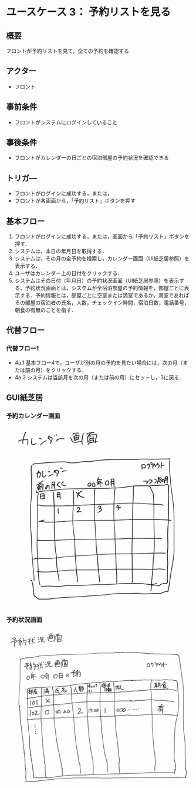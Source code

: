 # ユースケース 3： 予約リストを見る

## 概要
フロントが予約リストを見て，全ての予約を確認する

## アクター
- フロント

## 事前条件
- フロントがシステムにログインしていること

## 事後条件
- フロントがカレンダーの日ごとの宿泊部屋の予約状況を確認できる

## トリガ―
- フロントがログインに成功する，または，
- フロントが各画面から，「予約リスト」ボタンを押す

## 基本フロー
1. フロントがログインに成功する，または，画面から「予約リスト」ボタンを押す．
2. システムは，本日の年月日を取得する．
3. システムは，その月の全予約を検索し，カレンダー画面（UI紙芝居参照）を表示する．
4. ユーザはカレンダー上の日付をクリックする．
5. システムはその日付（年月日）の予約状況画面（UI紙芝居参照）を表示する．予約状況画面とは，システムが全宿泊部屋の予約情報を，部屋ごとに表示する．予約情報とは，部屋ごとに空室または満室であるか，満室であればその部屋の宿泊者の氏名，人数，チェックイン時間，宿泊日数，電話番号，朝食の有無のことを指す．

## 代替フロー
### 代替フロー1
- 4a.1  基本フロー4で，ユーザが別の月の予約を見たい場合には，次の月（または前の月）をクリックする．
- 4a.2  システムは当該月を次の月（または前の月）にセットし，3に戻る．

## GUI紙芝居
### 予約カレンダー画面
<img src="../img/calendar.png">

### 予約状況画面
<img src="../img/day.png">
